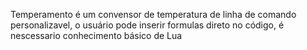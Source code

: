 Temperamento é um convensor de temperatura de linha de comando personalizavel,
o usuário pode inserir formulas direto no código, é nescessario conhecimento básico de Lua 
